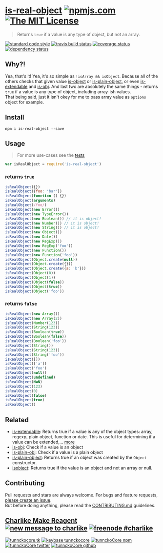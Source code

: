 # [is-real-object][author-www-url] [![npmjs.com][npmjs-img]][npmjs-url] [![The MIT License][license-img]][license-url] 

> Returns `true` if a value is any type of object, but not an array.

[![standard code style][standard-img]][standard-url] [![travis build status][travis-img]][travis-url] [![coverage status][coveralls-img]][coveralls-url] [![dependency status][david-img]][david-url]

## Why?!
Yea, that's it! Yea, it's so simple as `!isArray && isObject`. Because all of the others checks that given value [is-object](https://github.com/jonschlinkert/isobject) or [is-plain-object](https://github.com/jonschlinkert/is-plain-object), or even [is-extendable](https://github.com/jonschlinkert/isobject) and [is-obj](https://github.com/sindresorhus/is-obj). And last two are absolutely the same things - returns `true` if a value is any type of object, including array-ish values.  
That being said, just it isn't okey for me to pass array value as `options` object for example.


## Install
```
npm i is-real-object --save
```


## Usage
> For more use-cases see the [tests](./test.js)

```js
var isRealObject = require('is-real-object')
```

### returns `true`

```js
isRealObject({})
isRealObject({foo: 'bar'})
isRealObject(function () {})
isRealObject(arguments)
isRealObject(/foo/)
isRealObject(new Error())
isRealObject(new TypeError())
isRealObject(new Boolean()) // it is object!
isRealObject(new Number()) // it is object!
isRealObject(new String()) // it is object!
isRealObject(new Object())
isRealObject(new Date())
isRealObject(new RegExp())
isRealObject(new RegExp('foo'))
isRealObject(new Function())
isRealObject(new Function('foo'))
isRealObject(Object.create(null))
isRealObject(Object.create({}))
isRealObject(Object.create({a: 'b'}))
isRealObject(Object(0))
isRealObject(Object(1))
isRealObject(Object(false))
isRealObject(Object(true))
isRealObject(Object('foo'))
```

### returns `false`

```js
isRealObject(new Array())
isRealObject(new Array(2))
isRealObject(Number(123))
isRealObject(String(123))
isRealObject(Boolean(true))
isRealObject(Boolean(false))
isRealObject(Boolean('foo'))
isRealObject(String())
isRealObject(String(123))
isRealObject(String('foo'))
isRealObject([])
isRealObject(['a'])
isRealObject('foo')
isRealObject(null))
isRealObject(undefined)
isRealObject(NaN)
isRealObject(123)
isRealObject(0)
isRealObject(false)
isRealObject(true)
isRealObject()
```


## Related
- [is-extendable](https://github.com/jonschlinkert/is-extendable): Returns true if a value is any of the object types: array, regexp, plain object, function or date. This is useful for determining if a value can be extended,… [more](https://github.com/jonschlinkert/is-extendable)
- [is-obj](https://github.com/sindresorhus/is-obj): Check if a value is an object
- [is-plain-obj](https://github.com/sindresorhus/is-plain-obj): Check if a value is a plain object
- [is-plain-object](https://github.com/jonschlinkert/is-plain-object): Returns true if an object was created by the `Object` constructor.
- [isobject](https://github.com/jonschlinkert/isobject): Returns true if the value is an object and not an array or null.


## Contributing
Pull requests and stars are always welcome. For bugs and feature requests, [please create an issue](https://github.com/tunnckoCore/is-real-object/issues/new).  
But before doing anything, please read the [CONTRIBUTING.md](./CONTRIBUTING.md) guidelines.


## [Charlike Make Reagent](http://j.mp/1stW47C) [![new message to charlike][new-message-img]][new-message-url] [![freenode #charlike][freenode-img]][freenode-url]

[![tunnckocore.tk][author-www-img]][author-www-url] [![keybase tunnckocore][keybase-img]][keybase-url] [![tunnckoCore npm][author-npm-img]][author-npm-url] [![tunnckoCore twitter][author-twitter-img]][author-twitter-url] [![tunnckoCore github][author-github-img]][author-github-url]


[npmjs-url]: https://www.npmjs.com/package/is-real-object
[npmjs-img]: https://img.shields.io/npm/v/is-real-object.svg?label=is-real-object

[license-url]: https://github.com/tunnckoCore/is-real-object/blob/master/LICENSE.md
[license-img]: https://img.shields.io/badge/license-MIT-blue.svg


[codeclimate-url]: https://codeclimate.com/github/tunnckoCore/is-real-object
[codeclimate-img]: https://img.shields.io/codeclimate/github/tunnckoCore/is-real-object.svg

[travis-url]: https://travis-ci.org/tunnckoCore/is-real-object
[travis-img]: https://img.shields.io/travis/tunnckoCore/is-real-object.svg

[coveralls-url]: https://coveralls.io/r/tunnckoCore/is-real-object
[coveralls-img]: https://img.shields.io/coveralls/tunnckoCore/is-real-object.svg

[david-url]: https://david-dm.org/tunnckoCore/is-real-object
[david-img]: https://img.shields.io/david/tunnckoCore/is-real-object.svg

[standard-url]: https://github.com/feross/standard
[standard-img]: https://img.shields.io/badge/code%20style-standard-brightgreen.svg


[author-www-url]: http://www.tunnckocore.tk
[author-www-img]: https://img.shields.io/badge/www-tunnckocore.tk-fe7d37.svg

[keybase-url]: https://keybase.io/tunnckocore
[keybase-img]: https://img.shields.io/badge/keybase-tunnckocore-8a7967.svg

[author-npm-url]: https://www.npmjs.com/~tunnckocore
[author-npm-img]: https://img.shields.io/badge/npm-~tunnckocore-cb3837.svg

[author-twitter-url]: https://twitter.com/tunnckoCore
[author-twitter-img]: https://img.shields.io/badge/twitter-@tunnckoCore-55acee.svg

[author-github-url]: https://github.com/tunnckoCore
[author-github-img]: https://img.shields.io/badge/github-@tunnckoCore-4183c4.svg

[freenode-url]: http://webchat.freenode.net/?channels=charlike
[freenode-img]: https://img.shields.io/badge/freenode-%23charlike-5654a4.svg

[new-message-url]: https://github.com/tunnckoCore/messages
[new-message-img]: https://img.shields.io/badge/ask%20me-anything-green.svg